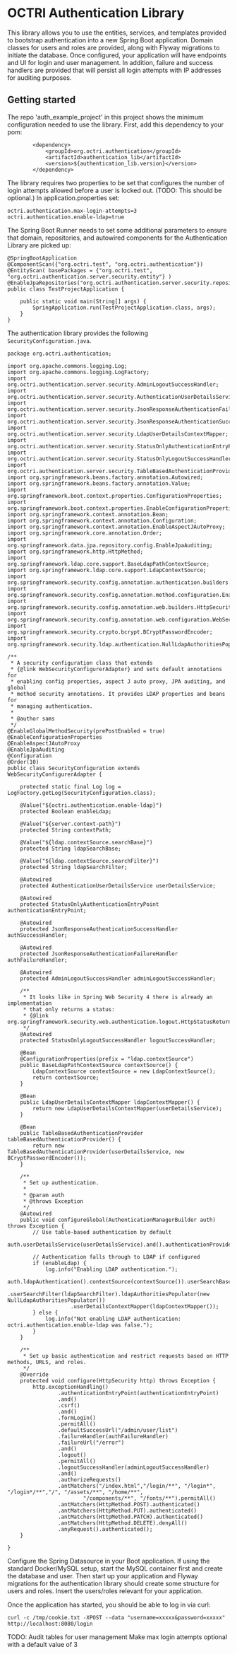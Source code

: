 # OCTRI Authentication Library

This library allows you to use the entities, services, and templates provided to bootstrap authentication into a new Spring Boot application. Domain classes for users and roles are provided, along with Flyway migrations to initiate the database. Once configured, your application will have endpoints and UI for login and user management. In addition, failure and success handlers are provided that will persist all login attempts with IP addresses for auditing purposes.

## Getting started

The repo 'auth_example_project' in this project shows the minimum configuration needed to use the library. First, add this dependency to your pom:

```
		<dependency>
			<groupId>org.octri.authentication</groupId>
			<artifactId>authentication_lib</artifactId>
			<version>${authentication_lib.version}</version>
		</dependency>
```

The library requires two properties to be set that configures the number of login attempts allowed before a user is locked out. (TODO: This should be optional.) In application.properties set:

```
octri.authentication.max-login-attempts=3
octri.authentication.enable-ldap=true
```

The Spring Boot Runner needs to set some additional parameters to ensure that domain, repositories, and autowired components for the Authentication Library are picked up:

```
@SpringBootApplication
@ComponentScan({"org.octri.test", "org.octri.authentication"})
@EntityScan( basePackages = {"org.octri.test", "org.octri.authentication.server.security.entity"} )
@EnableJpaRepositories("org.octri.authentication.server.security.repository")
public class TestProjectApplication {

	public static void main(String[] args) {
		SpringApplication.run(TestProjectApplication.class, args);
	}
}
```

The authentication library provides the following `SecurityConfiguration.java`.

```
package org.octri.authentication;

import org.apache.commons.logging.Log;
import org.apache.commons.logging.LogFactory;
import org.octri.authentication.server.security.AdminLogoutSuccessHandler;
import org.octri.authentication.server.security.AuthenticationUserDetailsService;
import org.octri.authentication.server.security.JsonResponseAuthenticationFailureHandler;
import org.octri.authentication.server.security.JsonResponseAuthenticationSuccessHandler;
import org.octri.authentication.server.security.LdapUserDetailsContextMapper;
import org.octri.authentication.server.security.StatusOnlyAuthenticationEntryPoint;
import org.octri.authentication.server.security.StatusOnlyLogoutSuccessHandler;
import org.octri.authentication.server.security.TableBasedAuthenticationProvider;
import org.springframework.beans.factory.annotation.Autowired;
import org.springframework.beans.factory.annotation.Value;
import org.springframework.boot.context.properties.ConfigurationProperties;
import org.springframework.boot.context.properties.EnableConfigurationProperties;
import org.springframework.context.annotation.Bean;
import org.springframework.context.annotation.Configuration;
import org.springframework.context.annotation.EnableAspectJAutoProxy;
import org.springframework.core.annotation.Order;
import org.springframework.data.jpa.repository.config.EnableJpaAuditing;
import org.springframework.http.HttpMethod;
import org.springframework.ldap.core.support.BaseLdapPathContextSource;
import org.springframework.ldap.core.support.LdapContextSource;
import org.springframework.security.config.annotation.authentication.builders.AuthenticationManagerBuilder;
import org.springframework.security.config.annotation.method.configuration.EnableGlobalMethodSecurity;
import org.springframework.security.config.annotation.web.builders.HttpSecurity;
import org.springframework.security.config.annotation.web.configuration.WebSecurityConfigurerAdapter;
import org.springframework.security.crypto.bcrypt.BCryptPasswordEncoder;
import org.springframework.security.ldap.authentication.NullLdapAuthoritiesPopulator;

/**
 * A security configuration class that extends
 * {@link WebSecurityConfigurerAdapter} and sets default annotations for
 * enabling config properties, aspect J auto proxy, JPA auditing, and global
 * method security annotations. It provides LDAP properties and beans for
 * managing authentication.
 *
 * @author sams
 */
@EnableGlobalMethodSecurity(prePostEnabled = true)
@EnableConfigurationProperties
@EnableAspectJAutoProxy
@EnableJpaAuditing
@Configuration
@Order(10)
public class SecurityConfiguration extends WebSecurityConfigurerAdapter {

    protected static final Log log = LogFactory.getLog(SecurityConfiguration.class);

    @Value("${octri.authentication.enable-ldap}")
    protected Boolean enableLdap;

    @Value("${server.context-path}")
    protected String contextPath;

    @Value("${ldap.contextSource.searchBase}")
    protected String ldapSearchBase;

    @Value("${ldap.contextSource.searchFilter}")
    protected String ldapSearchFilter;

    @Autowired
    protected AuthenticationUserDetailsService userDetailsService;

    @Autowired
    protected StatusOnlyAuthenticationEntryPoint authenticationEntryPoint;

    @Autowired
    protected JsonResponseAuthenticationSuccessHandler authSuccessHandler;

    @Autowired
    protected JsonResponseAuthenticationFailureHandler authFailureHandler;

    @Autowired
    protected AdminLogoutSuccessHandler adminLogoutSuccessHandler;

    /**
     * It looks like in Spring Web Security 4 there is already an implementation
     * that only returns a status:
     * {@link org.springframework.security.web.authentication.logout.HttpStatusReturningLogoutSuccessHandler}
     */
    @Autowired
    protected StatusOnlyLogoutSuccessHandler logoutSuccessHandler;

    @Bean
    @ConfigurationProperties(prefix = "ldap.contextSource")
    public BaseLdapPathContextSource contextSource() {
        LdapContextSource contextSource = new LdapContextSource();
        return contextSource;
    }

    @Bean
    public LdapUserDetailsContextMapper ldapContextMapper() {
        return new LdapUserDetailsContextMapper(userDetailsService);
    }

    @Bean
    public TableBasedAuthenticationProvider tableBasedAuthenticationProvider() {
        return new TableBasedAuthenticationProvider(userDetailsService, new BCryptPasswordEncoder());
    }

    /**
     * Set up authentication.
     *
     * @param auth
     * @throws Exception
     */
    @Autowired
    public void configureGlobal(AuthenticationManagerBuilder auth) throws Exception {
        // Use table-based authentication by default
        auth.userDetailsService(userDetailsService).and().authenticationProvider(tableBasedAuthenticationProvider());

        // Authentication falls through to LDAP if configured
        if (enableLdap) {
            log.info("Enabling LDAP authentication.");
            auth.ldapAuthentication().contextSource(contextSource()).userSearchBase(ldapSearchBase)
                    .userSearchFilter(ldapSearchFilter).ldapAuthoritiesPopulator(new NullLdapAuthoritiesPopulator())
                    .userDetailsContextMapper(ldapContextMapper());
        } else {
            log.info("Not enabling LDAP authentication: octri.authentication.enable-ldap was false.");
        }
    }

    /**
     * Set up basic authentication and restrict requests based on HTTP methods, URLS, and roles.
     */
    @Override
    protected void configure(HttpSecurity http) throws Exception {
        http.exceptionHandling()
                .authenticationEntryPoint(authenticationEntryPoint)
                .and()
                .csrf()
                .and()
                .formLogin()
                .permitAll()
                .defaultSuccessUrl("/admin/user/list")
                .failureHandler(authFailureHandler)
                .failureUrl("/error")
                .and()
                .logout()
                .permitAll()
                .logoutSuccessHandler(adminLogoutSuccessHandler)
                .and()
                .authorizeRequests()
                .antMatchers("/index.html","/login/**", "/login*", "/login*/**","/", "/assets/**", "/home/**",
                        "/components/**", "/fonts/**").permitAll()
                .antMatchers(HttpMethod.POST).authenticated()
                .antMatchers(HttpMethod.PUT).authenticated()
                .antMatchers(HttpMethod.PATCH).authenticated()
                .antMatchers(HttpMethod.DELETE).denyAll()
                .anyRequest().authenticated();
    }

}
```

Configure the Spring Datasource in your Boot application. If using the standard Docker/MySQL setup, start the MySQL container first and create the database and user. Then start up your application and Flyway migrations for the authentication library should create some structure for users and roles. Insert the users/roles relevant for your application.

Once the application has started, you should be able to log in via curl:

```
curl -c /tmp/cookie.txt -XPOST --data "username=xxxxx&password=xxxxx" http://localhost:8080/login
```

TODO:
Audit tables for user management
Make max login attempts optional with a default value of 3
